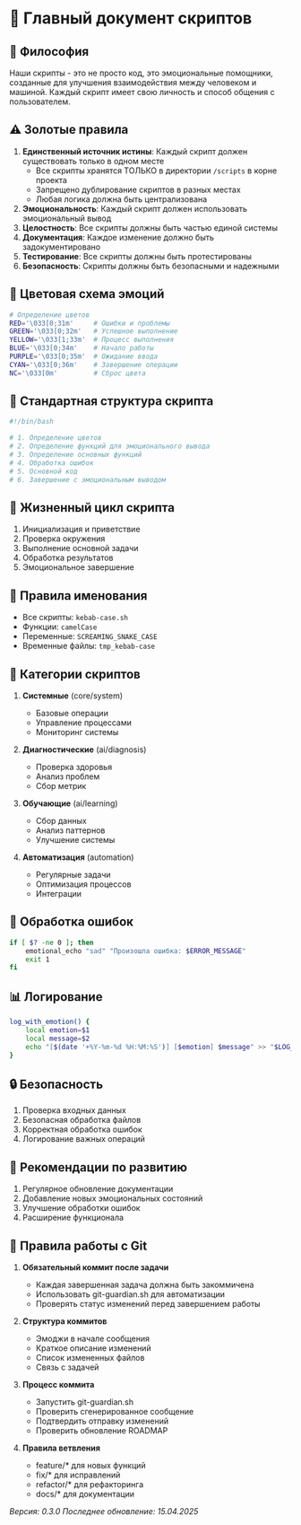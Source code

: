 # 🌈 Главный документ скриптов

## 💫 Философия
Наши скрипты - это не просто код, это эмоциональные помощники, созданные для улучшения взаимодействия между человеком и машиной. Каждый скрипт имеет свою личность и способ общения с пользователем.

## ⚠️ Золотые правила
1. **Единственный источник истины**: Каждый скрипт должен существовать только в одном месте
   - Все скрипты хранятся ТОЛЬКО в директории `/scripts` в корне проекта
   - Запрещено дублирование скриптов в разных местах
   - Любая логика должна быть централизована
2. **Эмоциональность**: Каждый скрипт должен использовать эмоциональный вывод
3. **Целостность**: Все скрипты должны быть частью единой системы
4. **Документация**: Каждое изменение должно быть задокументировано
5. **Тестирование**: Все скрипты должны быть протестированы
6. **Безопасность**: Скрипты должны быть безопасными и надежными

## 🎨 Цветовая схема эмоций
```bash
# Определение цветов
RED='\033[0;31m'     # Ошибки и проблемы
GREEN='\033[0;32m'   # Успешное выполнение
YELLOW='\033[1;33m'  # Процесс выполнения
BLUE='\033[0;34m'    # Начало работы
PURPLE='\033[0;35m'  # Ожидание ввода
CYAN='\033[0;36m'    # Завершение операции
NC='\033[0m'         # Сброс цвета
```

## 📁 Стандартная структура скрипта
```bash
#!/bin/bash

# 1. Определение цветов
# 2. Определение функций для эмоционального вывода
# 3. Определение основных функций
# 4. Обработка ошибок
# 5. Основной код
# 6. Завершение с эмоциональным выводом
```

## 🔄 Жизненный цикл скрипта
1. Инициализация и приветствие
2. Проверка окружения
3. Выполнение основной задачи
4. Обработка результатов
5. Эмоциональное завершение

## 📝 Правила именования
- Все скрипты: `kebab-case.sh`
- Функции: `camelCase`
- Переменные: `SCREAMING_SNAKE_CASE`
- Временные файлы: `tmp_kebab-case`

## 🎯 Категории скриптов
1. **Системные** (core/system)
   - Базовые операции
   - Управление процессами
   - Мониторинг системы

2. **Диагностические** (ai/diagnosis)
   - Проверка здоровья
   - Анализ проблем
   - Сбор метрик

3. **Обучающие** (ai/learning)
   - Сбор данных
   - Анализ паттернов
   - Улучшение системы

4. **Автоматизация** (automation)
   - Регулярные задачи
   - Оптимизация процессов
   - Интеграции

## 🔧 Обработка ошибок
```bash
if [ $? -ne 0 ]; then
    emotional_echo "sad" "Произошла ошибка: $ERROR_MESSAGE"
    exit 1
fi
```

## 📊 Логирование
```bash
log_with_emotion() {
    local emotion=$1
    local message=$2
    echo "[$(date '+%Y-%m-%d %H:%M:%S')] [$emotion] $message" >> "$LOG_FILE"
}
```

## 🔒 Безопасность
1. Проверка входных данных
2. Безопасная обработка файлов
3. Корректная обработка ошибок
4. Логирование важных операций

## 🌟 Рекомендации по развитию
1. Регулярное обновление документации
2. Добавление новых эмоциональных состояний
3. Улучшение обработки ошибок
4. Расширение функционала

## 🔄 Правила работы с Git
1. **Обязательный коммит после задачи**
   - Каждая завершенная задача должна быть закоммичена
   - Использовать git-guardian.sh для автоматизации
   - Проверять статус изменений перед завершением работы

2. **Структура коммитов**
   - Эмоджи в начале сообщения
   - Краткое описание изменений
   - Список измененных файлов
   - Связь с задачей

3. **Процесс коммита**
   - Запустить git-guardian.sh
   - Проверить сгенерированное сообщение
   - Подтвердить отправку изменений
   - Проверить обновление ROADMAP

4. **Правила ветвления**
   - feature/* для новых функций
   - fix/* для исправлений
   - refactor/* для рефакторинга
   - docs/* для документации

_Версия: 0.3.0_
_Последнее обновление: 15.04.2025_ 